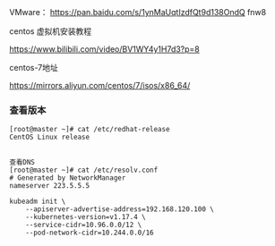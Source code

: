 VMware： https://pan.baidu.com/s/1ynMaUqtIzdfQt9d138OndQ fnw8



centos 虚拟机安装教程

https://www.bilibili.com/video/BV1WY4y1H7d3?p=8



centos-7地址

https://mirrors.aliyun.com/centos/7/isos/x86_64/



### 查看版本

```shell
[root@master ~]# cat /etc/redhat-release
CentOS Linux release 


查看DNS
[root@master ~]# cat /etc/resolv.conf
# Generated by NetworkManager
nameserver 223.5.5.5

kubeadm init \
	--apiserver-advertise-address=192.168.120.100 \
	--kubernetes-version=v1.17.4 \
	--service-cidr=10.96.0.0/12 \
	--pod-network-cidr=10.244.0.0/16
```



